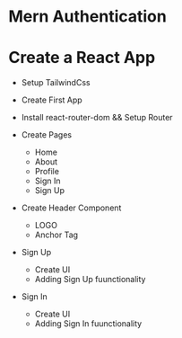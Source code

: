 # Mern Authentication

# Create a React App

- Setup TailwindCss
- Create First App
- Install react-router-dom && Setup Router
- Create Pages

  - Home
  - About
  - Profile
  - Sign In
  - Sign Up

- Create Header Component

  - LOGO
  - Anchor Tag

- Sign Up
  - Create UI
  - Adding Sign Up fuunctionality
- Sign In
  - Create UI
  - Adding Sign In fuunctionality
